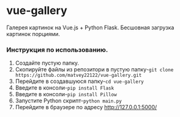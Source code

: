 # vue-gallery
Галерея картинок на Vue.js + Python Flask. Бесшовная загрузка картинок порциями.



### Инструкция по использованию.

1. Создайте пустую папку.
2. Скопируйте файлы из репозитори в пустую папку-`git clone https://github.com/matvey22122/vue-gallery.git`
3. Перейдите в создавшуюся папку-`cd vue-gallery`
4. Введите в консоли-`pip install Flask`
5. Введите в консоли-`pip install Pillow`
6. Запустите Python скрипт-`python main.py`
7. Перейдите в браузере по адресу <http://127.0.0.1:5000/>
